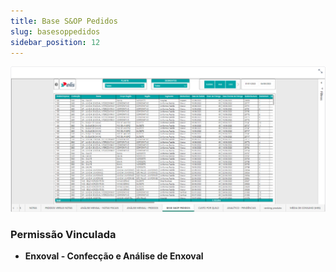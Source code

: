 ```yaml
---
title: Base S&OP Pedidos
slug: basesoppedidos
sidebar_position: 12
---
```


![Alt text](image-12.png)





### Permissão Vinculada

- **Enxoval - Confecção e Análise de Enxoval**